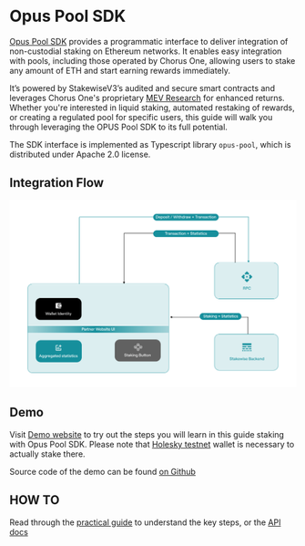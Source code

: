 ‌

# Opus Pool SDK

[Opus Pool SDK](https://www.npmjs.com/package/@chorus-one/opus-pool) provides
a programmatic interface to deliver integration of
non-custodial staking on Ethereum networks. It enables easy integration with pools, including those operated by Chorus One, allowing users to stake any amount of ETH and start earning rewards immediately.

It’s powered by StakewiseV3’s audited and secure smart contracts and leverages Chorus One's proprietary [MEV Research](https://chorus.one/categories/mev) for enhanced returns. Whether you're interested in liquid staking, automated restaking of rewards, or creating a regulated pool for specific users, this guide will walk you through leveraging the OPUS Pool SDK to its full potential.

The SDK interface is implemented as Typescript library `opus-pool`,
which is distributed under Apache 2.0 license.

## Integration Flow

![Integration Flow - Illustrated](./book/media/integration.png)

## Demo

Visit [Demo website](https://chorusone.github.io/opus-pool-demo/) to try out the steps you will learn in this guide staking with Opus Pool SDK.
Please note that [Holesky testnet](https://github.com/eth-clients/holesky) wallet is necessary to actually stake there.

Source code of the demo can be found [on Github](https://github.com/chorusOne/opus-pool-demo)

## HOW TO

Read through the [practical guide](./book/guide/0-introduction.md) to understand the key steps, or the [API docs](./book/docs/classes/OpusPool.md)
